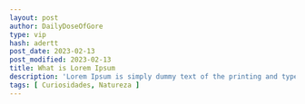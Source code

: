 ```yaml
---
layout: post
author: DailyDoseOfGore
type: vip
hash: adertt
post_date: 2023-02-13
post_modified: 2023-02-13
title: What is Lorem Ipsum
description: 'Lorem Ipsum is simply dummy text of the printing and typesetting industry. Lorem Ipsum has been the industry's standard dummy text ever since the 1500s, when an unknown printer took a galley of type and scrambled it to make a type specimen book. It has survived not only five centuries.'
tags: [ Curiosidades, Natureza ]
---
```


